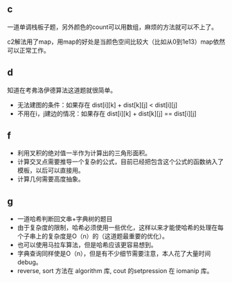 ## c
一道单调栈板子题，另外颜色的count可以用数组，麻烦的方法就可以不上了。

c2解法用了map，用map的好处是当颜色空间比较大（比如从0到1e13）map依然可以正常工作。

## d
知道在考弗洛伊德算法这道题就很简单。
- 无法建图的条件：如果存在 dist[i][k] + dist[k][j] < dist[i][j]
- 不用在i，j建边的情况：如果存在 dist[i][k] + dist[k][j] == dist[i][j]

## f
- 利用叉积的绝对值一半作为计算出的三角形面积。
- 计算交叉点需要推导一个复杂的公式，目前已经把包含这个公式的函数纳入了模板，以后可以直接用。
- 计算几何需要高度抽象。

## g
- 一道哈希判断回文串+字典树的题目
- 由于复杂度的限制，哈希必须使用一些优化，这样以来才能使哈希的处理在每个子串上的复杂度是O（n）的（这道题最重要的优化）。
- 也可以使用马拉车算法，但是哈希应该更容易想到。
- 字典查询同样使是O（n），但是有不少细节需要注意，本人花了大量时间debug。
- reverse, sort 方法在 algorithm 库, cout 的setpression 在 iomanip 库。